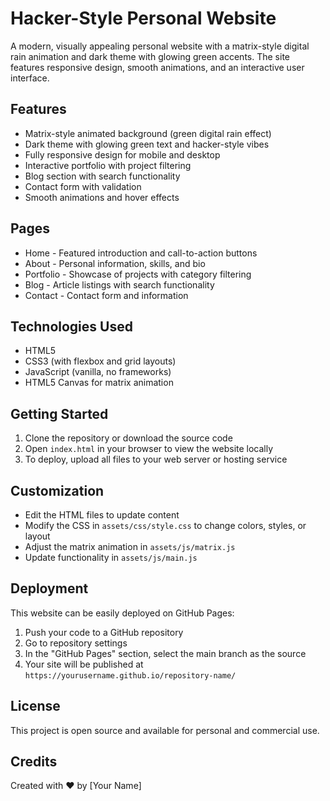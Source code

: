 # Hacker-Style Personal Website

A modern, visually appealing personal website with a matrix-style digital rain animation and dark theme with glowing green accents. The site features responsive design, smooth animations, and an interactive user interface.

## Features

- Matrix-style animated background (green digital rain effect)
- Dark theme with glowing green text and hacker-style vibes
- Fully responsive design for mobile and desktop
- Interactive portfolio with project filtering
- Blog section with search functionality
- Contact form with validation
- Smooth animations and hover effects

## Pages

- Home - Featured introduction and call-to-action buttons
- About - Personal information, skills, and bio
- Portfolio - Showcase of projects with category filtering
- Blog - Article listings with search functionality
- Contact - Contact form and information

## Technologies Used

- HTML5
- CSS3 (with flexbox and grid layouts)
- JavaScript (vanilla, no frameworks)
- HTML5 Canvas for matrix animation

## Getting Started

1. Clone the repository or download the source code
2. Open `index.html` in your browser to view the website locally
3. To deploy, upload all files to your web server or hosting service

## Customization

- Edit the HTML files to update content
- Modify the CSS in `assets/css/style.css` to change colors, styles, or layout
- Adjust the matrix animation in `assets/js/matrix.js`
- Update functionality in `assets/js/main.js`

## Deployment

This website can be easily deployed on GitHub Pages:

1. Push your code to a GitHub repository
2. Go to repository settings
3. In the "GitHub Pages" section, select the main branch as the source
4. Your site will be published at `https://yourusername.github.io/repository-name/`

## License

This project is open source and available for personal and commercial use.

## Credits

Created with ❤️ by [Your Name] 